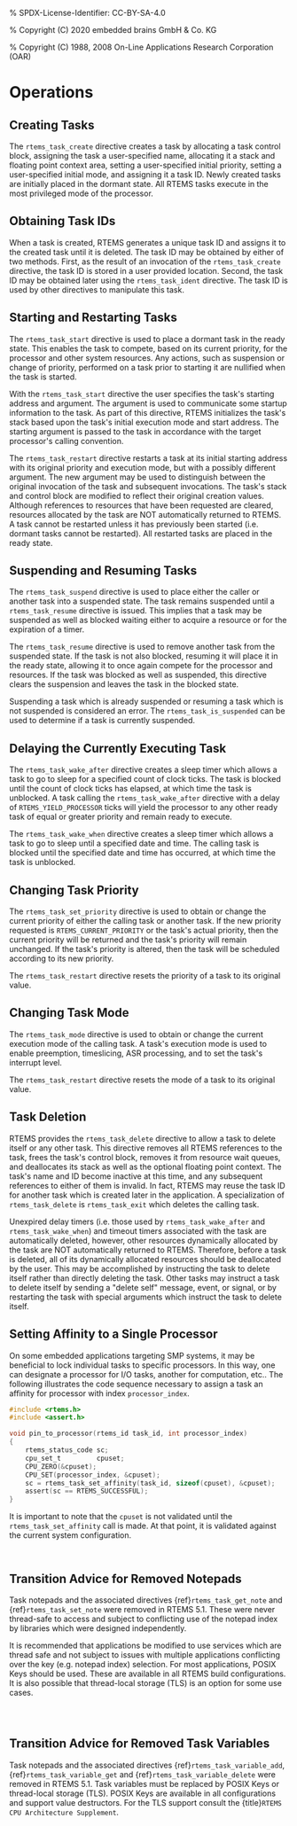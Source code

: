 % SPDX-License-Identifier: CC-BY-SA-4.0

% Copyright (C) 2020 embedded brains GmbH & Co. KG

% Copyright (C) 1988, 2008 On-Line Applications Research Corporation (OAR)

# Operations

## Creating Tasks

The `rtems_task_create` directive creates a task by allocating a task control
block, assigning the task a user-specified name, allocating it a stack and
floating point context area, setting a user-specified initial priority, setting
a user-specified initial mode, and assigning it a task ID. Newly created tasks
are initially placed in the dormant state. All RTEMS tasks execute in the most
privileged mode of the processor.

## Obtaining Task IDs

When a task is created, RTEMS generates a unique task ID and assigns it to the
created task until it is deleted. The task ID may be obtained by either of two
methods. First, as the result of an invocation of the `rtems_task_create`
directive, the task ID is stored in a user provided location. Second, the task
ID may be obtained later using the `rtems_task_ident` directive. The task ID
is used by other directives to manipulate this task.

## Starting and Restarting Tasks

The `rtems_task_start` directive is used to place a dormant task in the ready
state. This enables the task to compete, based on its current priority, for
the processor and other system resources. Any actions, such as suspension or
change of priority, performed on a task prior to starting it are nullified when
the task is started.

With the `rtems_task_start` directive the user specifies the task's starting
address and argument. The argument is used to communicate some startup
information to the task. As part of this directive, RTEMS initializes the
task's stack based upon the task's initial execution mode and start address.
The starting argument is passed to the task in accordance with the target
processor's calling convention.

The `rtems_task_restart` directive restarts a task at its initial starting
address with its original priority and execution mode, but with a possibly
different argument. The new argument may be used to distinguish between the
original invocation of the task and subsequent invocations. The task's stack
and control block are modified to reflect their original creation values.
Although references to resources that have been requested are cleared,
resources allocated by the task are NOT automatically returned to RTEMS. A
task cannot be restarted unless it has previously been started (i.e. dormant
tasks cannot be restarted). All restarted tasks are placed in the ready state.

## Suspending and Resuming Tasks

The `rtems_task_suspend` directive is used to place either the caller or
another task into a suspended state. The task remains suspended until a
`rtems_task_resume` directive is issued. This implies that a task may be
suspended as well as blocked waiting either to acquire a resource or for the
expiration of a timer.

The `rtems_task_resume` directive is used to remove another task from the
suspended state. If the task is not also blocked, resuming it will place it in
the ready state, allowing it to once again compete for the processor and
resources. If the task was blocked as well as suspended, this directive clears
the suspension and leaves the task in the blocked state.

Suspending a task which is already suspended or resuming a task which is not
suspended is considered an error. The `rtems_task_is_suspended` can be used
to determine if a task is currently suspended.

## Delaying the Currently Executing Task

The `rtems_task_wake_after` directive creates a sleep timer which allows a
task to go to sleep for a specified count of clock ticks. The task is blocked
until the count of clock ticks has elapsed, at which time the task is unblocked.
A task calling the `rtems_task_wake_after` directive with a delay of
`RTEMS_YIELD_PROCESSOR` ticks will yield the processor to any other ready
task of equal or greater priority and remain ready to execute.

The `rtems_task_wake_when` directive creates a sleep timer which allows a
task to go to sleep until a specified date and time. The calling task is
blocked until the specified date and time has occurred, at which time the task
is unblocked.

## Changing Task Priority

The `rtems_task_set_priority` directive is used to obtain or change the
current priority of either the calling task or another task. If the new
priority requested is `RTEMS_CURRENT_PRIORITY` or the task's actual priority,
then the current priority will be returned and the task's priority will remain
unchanged. If the task's priority is altered, then the task will be scheduled
according to its new priority.

The `rtems_task_restart` directive resets the priority of a task to its
original value.

## Changing Task Mode

The `rtems_task_mode` directive is used to obtain or change the current
execution mode of the calling task. A task's execution mode is used to enable
preemption, timeslicing, ASR processing, and to set the task's interrupt level.

The `rtems_task_restart` directive resets the mode of a task to its original
value.

## Task Deletion

RTEMS provides the `rtems_task_delete` directive to allow a task to delete
itself or any other task. This directive removes all RTEMS references to the
task, frees the task's control block, removes it from resource wait queues, and
deallocates its stack as well as the optional floating point context. The
task's name and ID become inactive at this time, and any subsequent references
to either of them is invalid. In fact, RTEMS may reuse the task ID for another
task which is created later in the application. A specialization of
`rtems_task_delete` is `rtems_task_exit` which deletes the calling task.

Unexpired delay timers (i.e. those used by `rtems_task_wake_after` and
`rtems_task_wake_when`) and timeout timers associated with the task are
automatically deleted, however, other resources dynamically allocated by the
task are NOT automatically returned to RTEMS. Therefore, before a task is
deleted, all of its dynamically allocated resources should be deallocated by
the user. This may be accomplished by instructing the task to delete itself
rather than directly deleting the task. Other tasks may instruct a task to
delete itself by sending a "delete self" message, event, or signal, or by
restarting the task with special arguments which instruct the task to delete
itself.

## Setting Affinity to a Single Processor

On some embedded applications targeting SMP systems, it may be beneficial to
lock individual tasks to specific processors. In this way, one can designate a
processor for I/O tasks, another for computation, etc.. The following
illustrates the code sequence necessary to assign a task an affinity for
processor with index `processor_index`.

```c
#include <rtems.h>
#include <assert.h>

void pin_to_processor(rtems_id task_id, int processor_index)
{
    rtems_status_code sc;
    cpu_set_t         cpuset;
    CPU_ZERO(&cpuset);
    CPU_SET(processor_index, &cpuset);
    sc = rtems_task_set_affinity(task_id, sizeof(cpuset), &cpuset);
    assert(sc == RTEMS_SUCCESSFUL);
}
```

It is important to note that the `cpuset` is not validated until the
`rtems_task_set_affinity` call is made. At that point, it is validated
against the current system configuration.

```{index} rtems_task_get_note()
```

```{index} rtems_task_set_note()
```

## Transition Advice for Removed Notepads

Task notepads and the associated directives {ref}`rtems_task_get_note` and
{ref}`rtems_task_set_note` were removed in RTEMS 5.1. These were never
thread-safe to access and subject to conflicting use of the notepad index by
libraries which were designed independently.

It is recommended that applications be modified to use services which are
thread safe and not subject to issues with multiple applications conflicting
over the key (e.g. notepad index) selection. For most applications, POSIX Keys
should be used. These are available in all RTEMS build configurations. It is
also possible that thread-local storage (TLS) is an option for some use cases.

```{index} rtems_task_variable_add()
```

```{index} rtems_task_variable_get()
```

```{index} rtems_task_variable_delete()
```

## Transition Advice for Removed Task Variables

Task notepads and the associated directives {ref}`rtems_task_variable_add`,
{ref}`rtems_task_variable_get` and {ref}`rtems_task_variable_delete` were
removed in RTEMS 5.1. Task variables must be replaced by POSIX Keys or
thread-local storage (TLS). POSIX Keys are available in all configurations and
support value destructors. For the TLS support consult the {title}`RTEMS CPU Architecture Supplement`.
